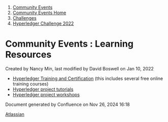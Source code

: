 1. [Community Events](index.html)
2. [Community Events Home](Community-Events-Home_21790731.html)
3. [Challenges](Challenges_21792347.html)
4. [Hyperledger Challenge 2022](Hyperledger-Challenge-2022_21792351.html)

# Community Events : Learning Resources

Created by Nancy Min, last modified by David Boswell on Jan 10, 2022

- [Hyperledger Training and Certification](https://www.hyperledger.org/learn/training) (this includes several free online training courses)
- [Hyperledger project tutorials](https://www.hyperledger.org/use/tutorials)
- [Hyperledger project workshops](https://lf-hyperledger.atlassian.net/wiki/display/events/Workshops)

Document generated by Confluence on Nov 26, 2024 16:18

[Atlassian](http://www.atlassian.com/)
